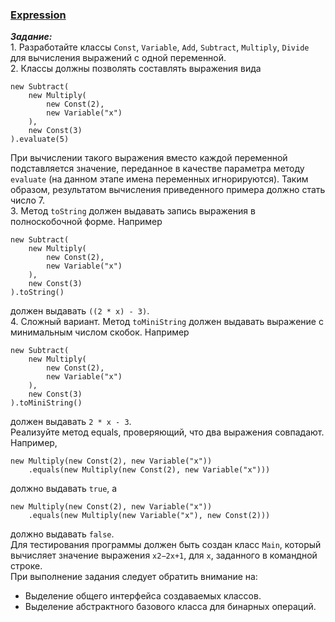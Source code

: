 ### [Expression](https://github.com/AlexeyShik/Programming-paradigms/tree/master/Term1/Expression/src/expression)  
***Задание:***  
1\. Разработайте классы `Const`, `Variable`, `Add`, `Subtract`, `Multiply`, `Divide` для вычисления выражений с одной переменной.  
2. Классы должны позволять составлять выражения вида  
```  
new Subtract(
    new Multiply(
        new Const(2),
        new Variable("x")
    ),
    new Const(3)
).evaluate(5)  
```       
При вычислении такого выражения вместо каждой переменной подставляется значение, переданное в качестве параметра методу `evaluate` (на данном этапе имена переменных игнорируются). Таким образом, результатом вычисления приведенного примера должно стать число 7.  
3. Метод `toString` должен выдавать запись выражения в полноскобочной форме. Например  
```
new Subtract(
    new Multiply(
        new Const(2),
        new Variable("x")
    ),
    new Const(3)
).toString()
 ```  
должен выдавать `((2 * x) - 3)`.  
4. Сложный вариант. Метод `toMiniString` должен выдавать выражение с минимальным числом скобок. Например  
```
new Subtract(
    new Multiply(
        new Const(2),
        new Variable("x")
    ),
    new Const(3)
).toMiniString()
```           
должен выдавать `2 * x - 3`.  
Реализуйте метод equals, проверяющий, что два выражения совпадают. Например,  
```
new Multiply(new Const(2), new Variable("x"))
    .equals(new Multiply(new Const(2), new Variable("x")))
```           
должно выдавать `true`, а  
```
new Multiply(new Const(2), new Variable("x"))
    .equals(new Multiply(new Variable("x"), new Const(2)))
```           
должно выдавать `false`.  
Для тестирования программы должен быть создан класс `Main`, который вычисляет значение выражения `x2−2x+1`, для `x`, заданного в командной строке.  
При выполнение задания следует обратить внимание на:  
 - Выделение общего интерфейса создаваемых классов.  
 - Выделение абстрактного базового класса для бинарных операций.  

